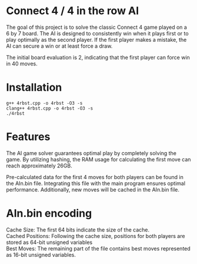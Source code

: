 # Connect 4 / 4 in the row AI

The goal of this project is to solve the classic Connect 4 game played on a 6 by 7 board. The AI is designed to consistently win when it plays first or to play optimally as the second player. If the first player makes a mistake, the AI can secure a win or at least force a draw.

The initial board evaluation is 2, indicating that the first player can force win in 40 moves.

# Installation

```g++ 4rbst.cpp -o 4rbst -O3 -s```<br>
```clang++ 4rbst.cpp -o 4rbst -O3 -s```<br>
```./4rbst```

# Features

The AI game solver guarantees optimal play by completely solving the game. By utilizing hashing, the RAM usage for calculating the first move can reach approximately 26GB.

Pre-calculated data for the first 4 moves for both players can be found in the AIn.bin file. Integrating this file with the main program ensures optimal performance. Additionally, new moves will be cached in the AIn.bin file.

# AIn.bin encoding

Cache Size: The first 64 bits indicate the size of the cache.<br>
Cached Positions: Following the cache size, positions for both players are stored as 64-bit unsigned variables <br>
Best Moves: The remaining part of the file contains best moves represented as 16-bit unsigned variables.<br>
